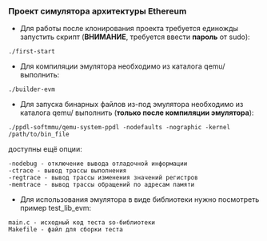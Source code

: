 ### Проект симулятора архитектуры Ethereum

* Для работы после клонирования проекта требуется единожды запустить скрипт (**ВНИМАНИЕ**, требуется ввести **пароль** от sudo):
```
./first-start
```

* Для компиляции эмулятора необходимо из каталога qemu/ выполнить:
```
./builder-evm
```

* Для запуска бинарных файлов из-под эмулятора необходимо из каталога qemu/ выполнить (**только после компиляции эмулятора**):
```
./ppdl-softmmu/qemu-system-ppdl -nodefaults -nographic -kernel /path/to/bin_file
``` 
доступны ещё опции:
```
-nodebug - отключение вывода отладочной информации
-ctrace - вывод трассы выполнения
-regtrace - вывод трассы изменения значений регистров
-memtrace - вывод трассы обращений по адресам памяти
```

* Для использования эмулятора в виде библиотеки нужно посмотреть пример test_lib_evm:
```
main.c - исходный код теста so-библиотеки
Makefile - файл для сборки теста
```
